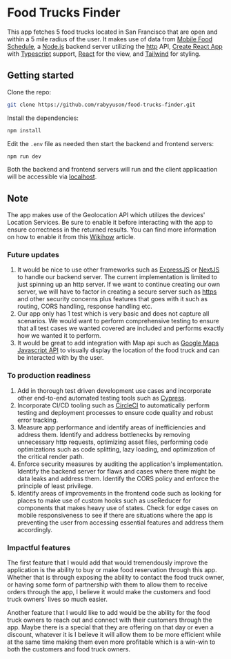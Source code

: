 # Food Trucks Finder

This app fetches 5 food trucks located in San Francisco that are open and within a 5 mile radius of the user. It makes use of data from [Mobile Food Schedule](https://data.sfgov.org/Economy-and-Community/Mobile-Food-Schedule/jjew-r69b/about_data), a [Node.js](https://nodejs.org/) backend server utilizing the [http](https://nodejs.org/docs/latest/api/http.html) API, [Create React App](https://create-react-app.dev/) with [Typescript](https://www.typescriptlang.org/) support, [React](https://react.dev/) for the view, and [Tailwind](https://tailwindcss.com/) for styling.

## Getting started

Clone the repo:

```bash
git clone https://github.com/rabyyuson/food-trucks-finder.git
```

Install the dependencies:

```bash
npm install
```

Edit the `.env` file as needed then start the backend and frontend servers:

```bash
npm run dev
```

Both the backend and frontend servers will run and the client applicaation will be accessible via [localhost](http://localhost:3000).

## Note

The app makes use of the Geolocation API which utilizes the devices' Location Services. Be sure to enable it before interacting with the app to ensure correctness in the returned results. You can find more information on how to enable it from this [Wikihow](https://www.wikihow.com/Enable-Location-Services-on-Google-Chrome) article.

### Future updates

1. It would be nice to use other frameworks such as [ExpressJS](https://expressjs.com/) or [NextJS](https://nextjs.org/) to handle our backend server. The current implementation is limited to just spinning up an http server. If we want to continue creating our own server, we will have to factor in creating a secure server such as [https](https://nodejs.org/api/https.html) and other security concerns plus features that goes with it such as routing, CORS handling, response handling etc.
2. Our app only has 1 test which is very basic and does not capture all scenarios. We would want to perform comprehensive testing to ensure that all test cases we wanted covered are included and performs exactly how we wanted it to perform.
3. It would be great to add integration with Map api such as [Google Maps Javascript API](https://developers.google.com/maps/documentation/javascript) to visually display the location of the food truck and can be interacted with by the user.

### To production readiness

1. Add in thorough test driven development use cases and incorporate other end-to-end automated testing tools such as [Cypress](https://www.cypress.io/).
2. Incorporate CI/CD tooling such as [CircleCI](https://circleci.com/) to automatically perform testing and deployment processes to ensure code quality and robust error tracking.
3. Measure app performance and identify areas of inefficiencies and address them. Identify and address bottlenecks by removing unnecessary http requests, optimizing asset files, performing code optimizations such as code splitting, lazy loading, and optimization of the critical render path.
4. Enforce security measures by auditing the application's implementation. Identify the backend server for flaws and cases where there might be data leaks and address them. Identify the CORS policy and enforce the principle of least privilege.
5. Identify areas of improvements in the frontend code such as looking for places to make use of custom hooks such as useReducer for components that makes heavy use of states. Check for edge cases on mobile responsiveness to see if there are situations where the app is preventing the user from accessing essential features and address them accordingly.

### Impactful features

The first feature that I would add that would tremendously improve the application is the ability to buy or make food reservation through this app. Whether that is through exposing the ability to contact the food truck owner, or having some form of partnership with them to allow them to receive orders through the app, I believe it would make the customers and food truck owners' lives so much easier.

Another feature that I would like to add would be the ability for the food truck owners to reach out and connect with their customers through the app. Maybe there is a special that they are offering on that day or even a discount, whatever it is I believe it will allow them to be more efficient while at the same time making them even more profitable which is a win-win to both the customers and food truck owners.